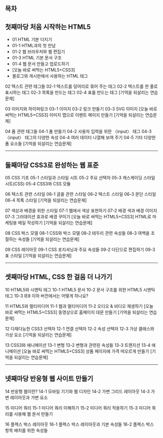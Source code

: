 목차
-------------------------------------------------------------
첫째마당 처음 시작하는 HTML5
-------------------------------------------------------------

- 01 HTML 기본 다지기
- 01-1 HTML과의 첫 만남
- 01-2 웹 브라우저와 웹 편집기
- 01-3 HTML 기본 문서 구조
- 01-4 웹 문서 만들고 업로드하기
- [오늘 바로 써먹는 HTML5+CSS3]
- 블로그와 게시판에서 사용하는 HTML 태그

02 텍스트 관련 태그들
02-1 텍스트를 덩어리로 묶어 주는 태그
02-2 텍스트를 한 줄로 표시하는 태그
02-3 목록을 만드는 태그
02-4 표를 만드는 태그
[기억을 되살리는 연습문제]

03 이미지와 하이퍼링크
03-1 이미지
03-2 링크 만들기
03-3 SVG 이미지
[오늘 바로 써먹는 HTML5+CSS3]
이미지 맵으로 이벤트 페이지 만들기
[기억을 되살리는 연습문제]

04 폼 관련 태그들
04-1 폼 만들기
04-2 사용자 입력을 위한 〈input〉 태그
04-3 〈input〉 태그의 다양한 속성
04-4 여러 데이터 나열해 보여 주기
04-5 기타 다양한 폼 요소들
[기억을 되살리는 연습문제]

-------------------------------------------------------------
둘째마당 CSS3로 완성하는 웹 표준
-------------------------------------------------------------

05 CSS 기초
05-1 스타일과 스타일 시트
05-2 주요 선택자
05-3 캐스케이딩 스타일 시트(CSS)
05-4 CSS3와 CSS 모듈

06 텍스트 관련 스타일
06-1 글꼴 관련 스타일
06-2 텍스트 스타일
06-3 문단 스타일
06-4 목록 스타일
[기억을 되살리는 연습문제]

07 색상과 배경을 위한 스타일
07-1 웹에서 색상 표현하기
07-2 배경 색과 배경 이미지
07-3 그러데이션 효과로 배경 꾸미기
[오늘 바로 써먹는 HTML5+CSS3]
HTML로 마케팅용 메일 작성하기
[기억을 되살리는 연습문제]

08 CSS 박스 모델
08-1 CSS와 박스 모델
08-2 테두리 관련 속성들
08-3 여백을 조절하는 속성들
[기억을 되살리는 연습문제]

09 CSS 레이아웃
09-1 CSS 포지셔닝과 주요 속성들
09-2 다단으로 편집하기
09-3 표 스타일
[기억을 되살리는 연습문제]

-------------------------------------------------------------
셋째마당 HTML, CSS 한 걸음 더 나가기
-------------------------------------------------------------

10 HTML5와 시맨틱 태그
10-1 HTML5 문서
10-2 문서 구조를 위한 HTML5 시맨틱 태그
10-3 IE8 이하 버전에서는 어떻게 하나요?

11 HTML5와 멀티미디어
11-1 웹과 멀티미디어
11-2 오디오 & 비디오 재생하기
[오늘 바로 써먹는 HTML5+CSS3]
동영상으로 홈페이지 대문 만들기
[기억을 되살리는 연습문제]

12 다재다능한 CSS3 선택자
12-1 연결 선택자
12-2 속성 선택자
12-3 가상 클래스와 가상 요소
[기억을 되살리는 연습문제]

13 CSS3와 애니메이션
13-1 변형
13-2 변형과 관련된 속성들
13-3 트랜지션
13-4 애니메이션
[오늘 바로 써먹는 HTML5+CSS3]
상품 페이지에 가격 떠오르게 만들기
[기억을 되살리는 연습문제]

-------------------------------------------------------------
넷째마당 반응형 웹 사이트 만들기
-------------------------------------------------------------

14 반응형 웹이란?
14-1 모바일 기기와 웹 디자인
14-2 가변 그리드 레이아웃
14-3 가변 레이아웃과 가변 요소

15 미디어 쿼리
15-1 미디어 쿼리 이해하기
15-2 미디어 쿼리 적용하기
15-3 미디어 쿼리를 사용해 웹 문서 만들기

16 플렉스 박스 레이아웃
16-1 플렉스 박스 레이아웃과 기본 속성들
16-2 플렉스 박스 항목 배치를 위한 속성들
